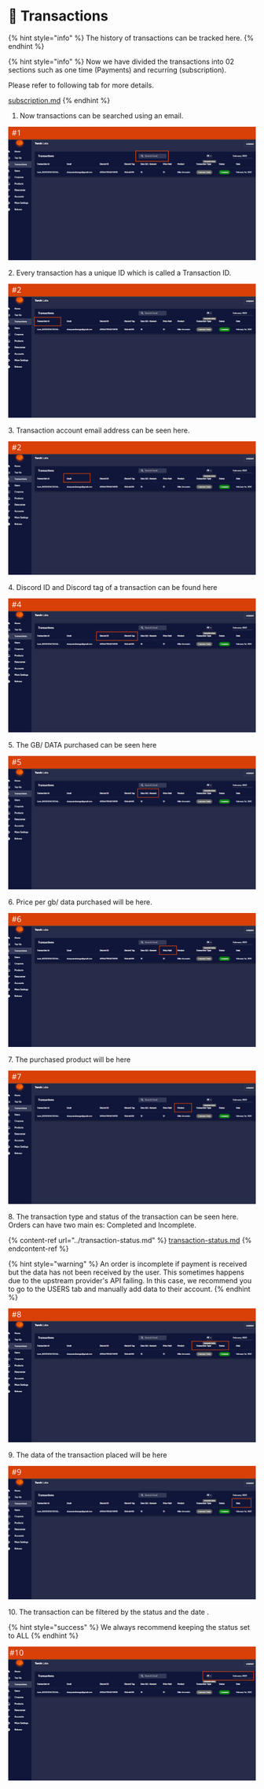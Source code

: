 # 💸 Transactions

{% hint style="info" %}
The history of transactions can be tracked here.
{% endhint %}

{% hint style="info" %}
Now we have divided the transactions into 02 sections such as one time (Payments) and recurring (subscription).

Please refer to  following tab for more details.

[subscription.md](subscription.md "mention")
{% endhint %}

1. Now transactions can be searched using an email.

![](<../../.gitbook/assets/1 (48) (2).png>)

2\. Every transaction has a unique ID which is called a Transaction ID.

![](<../../.gitbook/assets/1 (49).png>)

3\. Transaction account email address can be seen here.

![](<../../.gitbook/assets/1 (50).png>)

4\. Discord ID and Discord tag of a transaction can be found here

![](<../../.gitbook/assets/1 (52) (2).png>)

5\. The GB/ DATA purchased can be seen here&#x20;

![](<../../.gitbook/assets/1 (53) (2).png>)

6\. Price per gb/ data purchased will be here.

![](<../../.gitbook/assets/1 (54).png>)

7\. The purchased product will be here

![](<../../.gitbook/assets/1 (56).png>)

8\. The transaction type and status of the transaction can be seen here. Orders can have two main es: Completed and Incomplete.

{% content-ref url="../transaction-status.md" %}
[transaction-status.md](../transaction-status.md)
{% endcontent-ref %}

{% hint style="warning" %}
An order is incomplete if payment is received but the data has not been received by the user. This sometimes happens due to the upstream provider's API failing. In this case, we recommend you to go to the USERS tab and manually add data to their account.&#x20;
{% endhint %}

![](<../../.gitbook/assets/1 (57) (1).png>)

9\. The data of the transaction placed will be here

![](<../../.gitbook/assets/1 (59) (2).png>)

10\. The transaction can be filtered by the status and the date .&#x20;

{% hint style="success" %}
We always recommend keeping the status set to ALL
{% endhint %}

![](<../../.gitbook/assets/1 (61) (1).png>)



